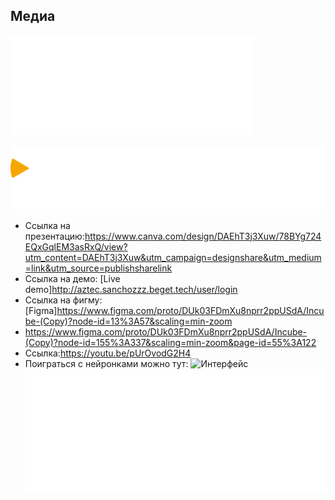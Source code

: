 ## Медиа
![Логотип](/media/ant_avarage_1.png)

![Логотип](/media/Logo_r_cube.png)

* Ссылка на презентацию:https://www.canva.com/design/DAEhT3j3Xuw/78BYg724EQxGqlEM3asRxQ/view?utm_content=DAEhT3j3Xuw&utm_campaign=designshare&utm_medium=link&utm_source=publishsharelink
* Ссылка на демо: [Live demo]http://aztec.sanchozzz.beget.tech/user/login
* Ссылка на фигму: [Figma]https://www.figma.com/proto/DUk03FDmXu8nprr2ppUSdA/Incube-(Copy)?node-id=13%3A57&scaling=min-zoom
* https://www.figma.com/proto/DUk03FDmXu8nprr2ppUSdA/Incube-(Copy)?node-id=155%3A337&scaling=min-zoom&page-id=55%3A122
* Ссылка:https://youtu.be/pUrOvodG2H4 
* Поиграться с нейронками можно тут: 
![Интерфейс](/media/001.gif)
![Логотип](/media/logo_ant.png)
